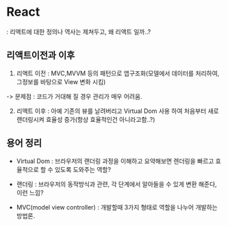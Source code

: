 # React
: 리액트에 대한 정의나 역사는 제쳐두고, 왜 리액트 일까..?

## 리액트이전과 이후
1. 리액트 이전 : MVC,MVVM 등의 패턴으로 앱구조화(모델에서 데이터를 처리하여, 그정보를 바탕으로 View 변화 시킴)

-> 문제점 : 코드가 거대해 질 경우 관리가 매우 어려움.

2. 리액트 이후 : 아예 기존의 뷰를 날려버리고 Virtual Dom 사용 하여 처음부터 새로 랜더링시켜 효율성 증가(항상 효율적인건 아니라고함..?)


## 용어 정리
* Virtual Dom : 브라우저의 랜더링 과정을 이해하고 요약해보면 렌더링을 빠르고 효율적으로 할 수 있도록 도와주는 역할?

* 랜더링 : 브라우저의 동작방식과 관련, 각 단계에서 알아들을 수 있게 변환 해준다, 이런 느낌?

* MVC(model view controller) : 개발할때 3가지 형태로 역할을 나누어 개발하는 방법론.
